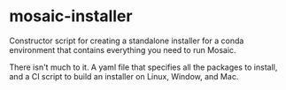 # mosaic-installer
Constructor script for creating a standalone installer for a conda environment that contains everything you need to run Mosaic.

There isn't much to it. A yaml file that specifies all the packages to install, and a CI script to build an installer on Linux, Window, and Mac.
